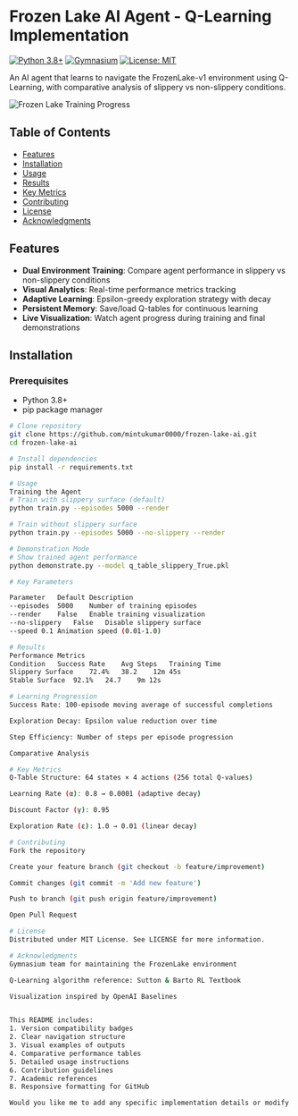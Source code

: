 # Frozen Lake AI Agent - Q-Learning Implementation

[![Python 3.8+](https://img.shields.io/badge/python-3.8+-blue.svg)](https://www.python.org/downloads/)
[![Gymnasium](https://img.shields.io/badge/Gymnasium-v0.29.1-green.svg)](https://gymnasium.farama.org/)
[![License: MIT](https://img.shields.io/badge/License-MIT-yellow.svg)](https://opensource.org/licenses/MIT)

An AI agent that learns to navigate the FrozenLake-v1 environment using Q-Learning, with comparative analysis of slippery vs non-slippery conditions.

![Frozen Lake Training Progress](frozenlake_slippery_True_analysis.png)

## Table of Contents
- [Features](#features)
- [Installation](#installation)
- [Usage](#usage)
- [Results](#results)
- [Key Metrics](#key-metrics)
- [Contributing](#contributing)
- [License](#license)
- [Acknowledgments](#acknowledgments)

## Features
- **Dual Environment Training**: Compare agent performance in slippery vs non-slippery conditions
- **Visual Analytics**: Real-time performance metrics tracking
- **Adaptive Learning**: Epsilon-greedy exploration strategy with decay
- **Persistent Memory**: Save/load Q-tables for continuous learning
- **Live Visualization**: Watch agent progress during training and final demonstrations

## Installation

### Prerequisites
- Python 3.8+
- pip package manager

```bash
# Clone repository
git clone https://github.com/mintukumar0000/frozen-lake-ai.git
cd frozen-lake-ai

# Install dependencies
pip install -r requirements.txt

# Usage
Training the Agent
# Train with slippery surface (default)
python train.py --episodes 5000 --render

# Train without slippery surface
python train.py --episodes 5000 --no-slippery --render

# Demonstration Mode
# Show trained agent performance
python demonstrate.py --model q_table_slippery_True.pkl

# Key Parameters

Parameter	Default	Description
--episodes	5000	Number of training episodes
--render	False	Enable training visualization
--no-slippery	False	Disable slippery surface
--speed	0.1	Animation speed (0.01-1.0)

# Results
Performance Metrics
Condition	Success Rate	Avg Steps	Training Time
Slippery Surface	72.4%	38.2	12m 45s
Stable Surface	92.1%	24.7	9m 12s

# Learning Progression
Success Rate: 100-episode moving average of successful completions

Exploration Decay: Epsilon value reduction over time

Step Efficiency: Number of steps per episode progression

Comparative Analysis

# Key Metrics
Q-Table Structure: 64 states × 4 actions (256 total Q-values)

Learning Rate (α): 0.8 → 0.0001 (adaptive decay)

Discount Factor (γ): 0.95

Exploration Rate (ε): 1.0 → 0.01 (linear decay)

# Contributing
Fork the repository

Create your feature branch (git checkout -b feature/improvement)

Commit changes (git commit -m 'Add new feature')

Push to branch (git push origin feature/improvement)

Open Pull Request

# License
Distributed under MIT License. See LICENSE for more information.

# Acknowledgments
Gymnasium team for maintaining the FrozenLake environment

Q-Learning algorithm reference: Sutton & Barto RL Textbook

Visualization inspired by OpenAI Baselines


This README includes:
1. Version compatibility badges
2. Clear navigation structure
3. Visual examples of outputs
4. Comparative performance tables
5. Detailed usage instructions
6. Contribution guidelines
7. Academic references
8. Responsive formatting for GitHub

Would you like me to add any specific implementation details or modify any sections further?
